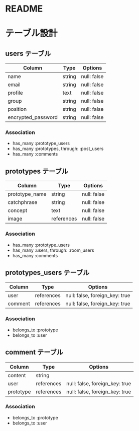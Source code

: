 # README
# テーブル設計

## users テーブル

| Column             | Type   | Options     |
| ------------------ | ------ | ----------- |
| name               | string | null: false |
| email              | string | null: false |
| profile            | text   | null: false |
| group              | string | null: false |
| position           | string | null: false |
| encrypted_password | string | null: false |

### Association

- has_many :prototype_users
- has_many :prototypes, through: :post_users
- has_many :comments

## prototypes テーブル

| Column           | Type       | Options     |
| ---------------- | ---------- | ----------- |
| prototype_name   | string     | null: false |
| catchphrase      | string     | null: false |
| concept          | text       | null: false |
| image            | references | null: false |

### Association

- has_many :prototype_users
- has_many :users, through: :room_users
- has_many :comments

## prototypes_users テーブル

| Column  | Type       | Options                        |
| ------  | ---------- | ------------------------------ |
| user    | references | null: false, foreign_key: true |
| comment | references | null: false, foreign_key: true |

### Association

- belongs_to :prototype
- belongs_to :user

## comment テーブル

| Column       | Type       | Options                        |
| ------------ | ---------- | ------------------------------ |
| content      | string     |                                |
| user         | references | null: false, foreign_key: true |
| prototype    | references | null: false, foreign_key: true |

### Association

- belongs_to :prototype
- belongs_to :user